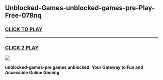 
## Unblocked-Games-unblocked-games-pre-Play-Free-078nq
<h3>
<a href="https://premium76.site?title=unblocked-games-pre&ref=15A">CLICK TO PLAY</a></h3>
<hr>

<h3>
<a href="https://premium76.site?title=unblocked-games-pre&ref=15A">CLICK 2 PLAY</a>
  
</h3>

<a href="https://premium76.site?title=unblocked-games-pre&ref=15A"><img src="https://clearcache.store/games.png"></a>


**unblocked-games-pre games unblocked: Your Gateway to Fun and Accessible Online Gaming**
